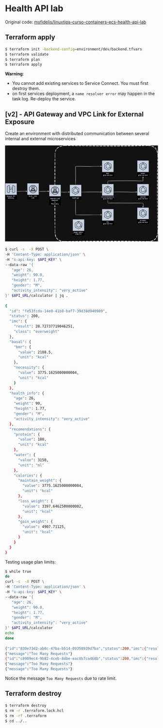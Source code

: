 # Health API lab

Original code: [msfidelis/linuxtips-curso-containers-ecs-health-api-lab](https://github.com/msfidelis/linuxtips-curso-containers-ecs-health-api-lab/tree/aula/api-gateway)

## Terraform apply

```bash
$ terraform init -backend-config=environment/dev/backend.tfvars
$ terraform validate
$ terraform plan
$ terraform apply
```

**Warning**: 
* You cannot add existing services to Service Connect. You must first destroy them.
* on first services deployment, a `name resolver error` may happen in the task log. Re-deploy the service.

## [v2] - API Gateway and VPC Link for External Exposure

Create an environment with distributed communication between several internal and external microservices

![v2](.github/assets/health-api-gateway.png)

```bash
$ curl -s  -X POST \
-H 'Content-Type: application/json' \
-H "x-api-key: $API_KEY" \
--data-raw '{ 
   "age": 26,
   "weight": 90.0,
   "height": 1.77,
   "gender": "M", 
   "activity_intensity": "very_active"
}' $API_URL/calculator | jq .

{
  "id": "fe53fcda-14e0-41b8-baf7-39d38d940989",
  "status": 200,
  "imc": {
    "result": 28.72737719046251,
    "class": "overweight"
  },
  "basal": {
    "bmr": {
      "value": 2188.5,
      "unit": "kcal"
    },
    "necessity": {
      "value": 3775.1625000000004,
      "unit": "kcal"
    }
  },
  "health_info": {
    "age": 26,
    "weight": 90,
    "height": 1.77,
    "gender": "M",
    "activity_intensity": "very_active"
  },
  "recomendations": {
    "protein": {
      "value": 180,
      "unit": "kcal"
    },
    "water": {
      "value": 3150,
      "unit": "ml"
    },
    "calories": {
      "maintain_weight": {
        "value": 3775.1625000000004,
        "unit": "kcal"
      },
      "loss_weight": {
        "value": 3397.6462500000002,
        "unit": "kcal"
      },
      "gain_weight": {
        "value": 4907.71125,
        "unit": "kcal"
      }
    }
  }
}
```

Testing usage plan limits:

```bash
$ while true
do
curl -s  -X POST \
-H 'Content-Type: application/json' \
-H "x-api-key: $API_KEY" \
--data-raw '{ 
   "age": 26,
   "weight": 90.0,
   "height": 1.77,
   "gender": "M", 
   "activity_intensity": "very_active"
}' $API_URL/calculator
echo    
done

{"id":"830e73d2-ab0c-47ba-b514-09358939d7ba","status":200,"imc":{"result":28.72737719046251,"class":"overweight"},"basal":{"bmr":{"value":2188.5,"unit":"kcal"},"necessity":{"value":3775.1625000000004,"unit":"kcal"}},"health_info":{"age":26,"weight":90,"height":1.77,"gender":"M","activity_intensity":"very_active"},"recomendations":{"protein":{"value":180,"unit":"kcal"},"water":{"value":3150,"unit":"ml"},"calories":{"maintain_weight":{"value":3775.1625000000004,"unit":"kcal"},"loss_weight":{"value":3397.6462500000002,"unit":"kcal"},"gain_weight":{"value":4907.71125,"unit":"kcal"}}}}
{"message":"Too Many Requests"}
{"id":"c8909ec4-9b82-4ceb-8dbe-eac8b7ca468b","status":200,"imc":{"result":28.72737719046251,"class":"overweight"},"basal":{"bmr":{"value":2188.5,"unit":"kcal"},"necessity":{"value":3775.1625000000004,"unit":"kcal"}},"health_info":{"age":26,"weight":90,"height":1.77,"gender":"M","activity_intensity":"very_active"},"recomendations":{"protein":{"value":180,"unit":"kcal"},"water":{"value":3150,"unit":"ml"},"calories":{"maintain_weight":{"value":3775.1625000000004,"unit":"kcal"},"loss_weight":{"value":3397.6462500000002,"unit":"kcal"},"gain_weight":{"value":4907.71125,"unit":"kcal"}}}}
{"message":"Too Many Requests"}
{"message":"Too Many Requests"}
```

Notice the message `Too Many Requests` due to rate limit.

## Terraform destroy

```bash
$ terraform destroy
$ rm -r .terraform.lock.hcl 
$ rm -rf .terraform
$ cd ../..
```

